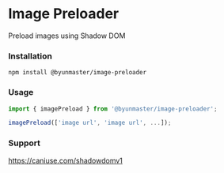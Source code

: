 # Image Preloader

Preload images using Shadow DOM
​

### Installation

```
npm install @byunmaster/image-preloader
```

### Usage

```javascript
import { imagePreload } from '@byunmaster/image-preloader';

imagePreload(['image url', 'image url', ...]);
```

### Support

https://caniuse.com/shadowdomv1
